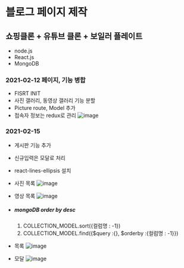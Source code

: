 # 블로그 페이지 제작
## 쇼핑클론 + 유튜브 클론 + 보일러 플레이트
- node.js
- React.js
- MongoDB

### 2021-02-12 페이지, 기능 병합
- FISRT INIT
- 사진 갤러리, 동영상 갤러리 기능 분할
- Picture route, Model 추가
- 접속자 정보는 redux로 관리
![image](https://user-images.githubusercontent.com/45280952/107959791-2beccd80-6fe7-11eb-8818-7be91d37957b.png)

### 2021-02-15
- 게시판 기능 추가
- 신규입력은 모달로 처리
- react-lines-ellipsis 설치
- 사진 목록
![image](https://user-images.githubusercontent.com/45280952/107959599-f8aa3e80-6fe6-11eb-8c06-997cb7a08d32.png)
- 영상 목록
![image](https://user-images.githubusercontent.com/45280952/107959668-0bbd0e80-6fe7-11eb-9cbd-a64c251c3dfc.png)

- 
    ##### mongoDB  order by desc
    1. COLLECTION_MODEL.sort({컬럼명 : -1}) 
    2. COLLECTION_MODEL.find({$query :{}, $orderby :{컬럼명 : -1}})
- 목록
![image](https://user-images.githubusercontent.com/45280952/107959288-93564d80-6fe6-11eb-895f-978a7fd32fbf.png)
- 모달
![image](https://user-images.githubusercontent.com/45280952/107959336-a1a46980-6fe6-11eb-9aa0-85817a327663.png)
